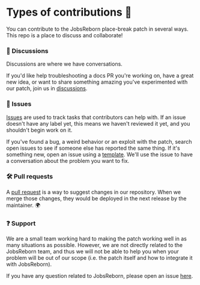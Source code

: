 # Types of contributions :memo:
You can contribute to the JobsReborn place-break patch in several ways. This repo is a place to
discuss and collaborate!

### :mega: Discussions
Discussions are where we have conversations.

If you'd like help troubleshooting a docs PR you're working on, have a great new idea, or want to
share something amazing you've experimented with our patch, join us in
[discussions](https://github.com/github/docs/discussions).

### :lady_beetle: Issues
[Issues](https://docs.github.com/en/github/managing-your-work-on-github/about-issues) are used to
track tasks that contributors can help with. If an issue doesn't have any label yet, this means
we haven't  reviewed it yet, and you shouldn't begin work on it.

If you've found a bug, a weird behavior or an exploit with the patch, search open issues to see if
someone else has reported the same thing. If it's something new, open an issue using a
[template](https://github.com/github/docs/issues/new/choose). We'll use the issue to have a
conversation about the problem you want to fix.

### :hammer_and_wrench: Pull requests
A [pull request](https://docs.github.com/en/github/collaborating-with-issues-and-pull-requests/about-pull-requests)
is a way to suggest changes in our repository. When we merge those changes, they would be deployed
in the next release by the maintainer. :earth_africa:

### :question: Support
We are a small team working hard to making the patch working well in as many situations as possible.
However, we are not directly related to the JobsReborn team, and thus we will not be able to help
you when your problem will be out of our scope (i.e. the patch itself and how to integrate it with
JobsReborn).

If you have any question related to JobsReborn, please open an issue
[here](https://github.com/Zrips/Jobs).
